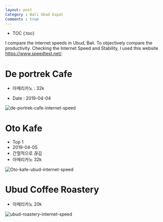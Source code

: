 ```yaml
---
layout: post
Category : Bali Ubud Expat
Comments : true
---
```



* TOC
{:toc}

I compare the internet speeds in Ubud, Bali.
To objectively compare the productivity.
Checking the Internet Speed and Stability, I used this website https://www.speedtest.net/.


# De portrek Cafe  

- 아메리카노 : 32k

- Date : 2019-04-04

![de-portrek-cafe-internet-speed](https://user-images.githubusercontent.com/35059428/55546135-39558300-5701-11e9-9e6b-1ae3fa256fe9.png)

# Oto Kafe

- Top 1
- 2019-04-05
- 간헐적으로 끊김
- 아메리카노 32k

![Oto-kafe-ubud-internet-speed](https://user-images.githubusercontent.com/35059428/55615437-0d4e0680-57c2-11e9-82e2-f52e0ae7fc26.jpg)

# Ubud Coffee Roastery

- 아메리카노 20k

![ubud-roastery-internet-speed](https://user-images.githubusercontent.com/35059428/55679047-a7cf5680-5936-11e9-92e9-bc8c08588ef3.png)
